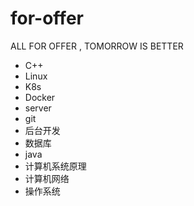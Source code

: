 # for-offer
ALL FOR OFFER , TOMORROW IS BETTER

- C++
- Linux
- K8s
- Docker
- server
- git
- 后台开发
- 数据库
- java
- 计算机系统原理
- 计算机网络
- 操作系统 
